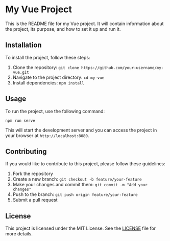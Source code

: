 # My Vue Project

This is the README file for my Vue project. It will contain information about the project, its purpose, and how to set it up and run it.

## Installation

To install the project, follow these steps:

1. Clone the repository: `git clone https://github.com/your-username/my-vue.git`
2. Navigate to the project directory: `cd my-vue`
3. Install dependencies: `npm install`

## Usage

To run the project, use the following command:

```
npm run serve
```

This will start the development server and you can access the project in your browser at `http://localhost:8080`.

## Contributing

If you would like to contribute to this project, please follow these guidelines:

1. Fork the repository
2. Create a new branch: `git checkout -b feature/your-feature`
3. Make your changes and commit them: `git commit -m "Add your changes"`
4. Push to the branch: `git push origin feature/your-feature`
5. Submit a pull request

## License

This project is licensed under the MIT License. See the [LICENSE](LICENSE) file for more details.
